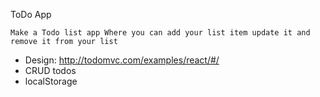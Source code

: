ToDo App

    Make a Todo list app Where you can add your list item update it and remove it from your list

-   Design: http://todomvc.com/examples/react/#/
-   CRUD todos
-   localStorage